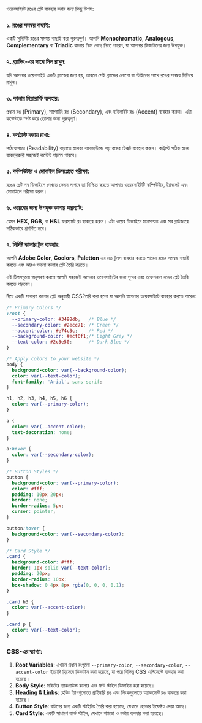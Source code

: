 ওয়েবসাইটে রঙের প্লেট ব্যবহার করার জন্য কিছু টিপস:

### ১. রঙের সমন্বয় বাছাই:

একটি সুনির্দিষ্ট রঙের সমন্বয় বাছাই করা গুরুত্বপূর্ণ। আপনি **Monochromatic**, **Analogous**, **Complementary** বা **Triadic** কালার স্কিম বেছে নিতে পারেন, যা আপনার ডিজাইনের জন্য উপযুক্ত।

### ২. ব্র্যান্ডিং-এর সাথে মিল রাখুন:

যদি আপনার ওয়েবসাইট একটি ব্র্যান্ডের জন্য হয়, তাহলে সেই ব্র্যান্ডের লোগো বা স্টাইলের সাথে রঙের সমন্বয় মিলিয়ে রাখুন।

### ৩. কালার হিয়ারার্কি ব্যবহার:

প্রধান রঙ (Primary), সাপোর্টিং রঙ (Secondary), এবং হাইলাইট রঙ (Accent) ব্যবহার করুন। এটা কন্টেন্টকে স্পষ্ট করে তোলার জন্য গুরুত্বপূর্ণ।

### ৪. কনট্রাস্ট বজায় রাখা:

পাঠযোগ্যতা (Readability) বাড়াতে হালকা ব্যাকগ্রাউন্ডে গাঢ় রঙের টেক্সট ব্যবহার করুন। কন্ট্রাস্ট সঠিক হলে ব্যবহারকারী সহজেই কন্টেন্ট পড়তে পারবে।

### ৫. কম্পিউটার ও মোবাইল ডিসপ্লেতে পরীক্ষা:

রঙের প্লেট সব ডিভাইসে দেখতে কেমন লাগবে তা নিশ্চিত করতে আপনার ওয়েবসাইটটি কম্পিউটার, ট্যাবলেট এবং মোবাইলে পরীক্ষা করুন।

### ৬. ওয়েবের জন্য উপযুক্ত কালার ফরম্যাট:

যেমন **HEX**, **RGB**, বা **HSL** ফরম্যাটে রং ব্যবহার করুন। এটা ওয়েব ডিজাইনে মানসম্মত এবং সব ব্রাউজারে সঠিকভাবে প্রদর্শিত হবে।

### ৭. নির্দিষ্ট কালার টুল ব্যবহার:

আপনি **Adobe Color**, **Coolors**, **Paletton** এর মত টুলস ব্যবহার করতে পারেন রঙের সমন্বয় বাছাই করতে এবং আরও ভালো কালার প্লেট তৈরি করতে।

এই টিপসগুলো অনুসরণ করলে আপনি সহজেই আপনার ওয়েবসাইটের জন্য সুন্দর এবং প্রফেশনাল রঙের প্লেট তৈরি করতে পারবেন।


নীচে একটি সাধারণ কালার প্লেট অনুযায়ী CSS তৈরি করা হলো যা আপনি আপনার ওয়েবসাইটে ব্যবহার করতে পারেন:

```css
/* Primary Colors */
:root {
  --primary-color: #3498db;   /* Blue */
  --secondary-color: #2ecc71; /* Green */
  --accent-color: #e74c3c;    /* Red */
  --background-color: #ecf0f1;/* Light Grey */
  --text-color: #2c3e50;      /* Dark Blue */
}

/* Apply colors to your website */
body {
  background-color: var(--background-color);
  color: var(--text-color);
  font-family: 'Arial', sans-serif;
}

h1, h2, h3, h4, h5, h6 {
  color: var(--primary-color);
}

a {
  color: var(--accent-color);
  text-decoration: none;
}

a:hover {
  color: var(--secondary-color);
}

/* Button Styles */
button {
  background-color: var(--primary-color);
  color: #fff;
  padding: 10px 20px;
  border: none;
  border-radius: 5px;
  cursor: pointer;
}

button:hover {
  background-color: var(--secondary-color);
}

/* Card Style */
.card {
  background-color: #fff;
  border: 1px solid var(--text-color);
  padding: 20px;
  border-radius: 10px;
  box-shadow: 0 4px 8px rgba(0, 0, 0, 0.1);
}

.card h3 {
  color: var(--accent-color);
}

.card p {
  color: var(--text-color);
}

```

### CSS-এর ব্যাখ্যা:

1. **Root Variables**: এখানে প্রধান রংগুলো `--primary-color`, `--secondary-color`, `--accent-color` ইত্যাদি হিসেবে ডিফাইন করা হয়েছে, যা পরে বিভিন্ন CSS এলিমেন্টে ব্যবহার করা হয়েছে।
2. **Body Style**: সাইটের ব্যাকগ্রাউন্ড কালার এবং ফন্ট স্টাইল ডিফাইন করা হয়েছে।
3. **Heading & Links**: হেডিং ট্যাগগুলোতে প্রাইমারি রঙ এবং লিংকগুলোতে অ্যাকসেন্ট রঙ ব্যবহার করা হয়েছে।
4. **Button Style**: বাটনের জন্য একটি স্টাইলিং তৈরি করা হয়েছে, যেখানে হোভার ইফেক্টও দেয়া আছে।
5. **Card Style**: একটি সাধারণ কার্ড স্টাইল, যেখানে শ্যাডো ও বর্ডার ব্যবহার করা হয়েছে।